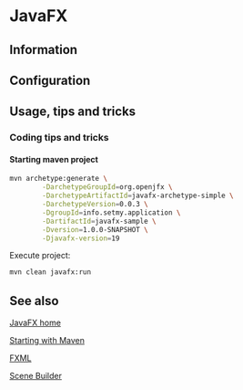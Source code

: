 # JavaFX

## Information

## Configuration

## Usage, tips and tricks

### Coding tips and tricks

#### Starting maven project

```sh
mvn archetype:generate \
        -DarchetypeGroupId=org.openjfx \
        -DarchetypeArtifactId=javafx-archetype-simple \
        -DarchetypeVersion=0.0.3 \
        -DgroupId=info.setmy.application \
        -DartifactId=javafx-sample \
        -Dversion=1.0.0-SNAPSHOT \
        -Djavafx-version=19
```

Execute project:

```sh
mvn clean javafx:run
```

## See also

[JavaFX home](https://openjfx.io/)

[Starting with Maven](https://openjfx.io/openjfx-docs/#maven)

[FXML](https://openjfx.io/javadoc/19/javafx.fxml/javafx/fxml/doc-files/introduction_to_fxml.html)

[Scene Builder](https://gluonhq.com/products/scene-builder)
